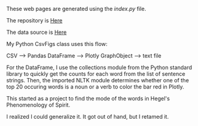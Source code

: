 These web pages are generated using the *index.py* file.

The repository is [Here](https://github.com/ischmidls/ischmidls.github.io/tree/main/pages)

The data source is [Here](https://www.kaggle.com/datasets/kouroshalizadeh/history-of-philosophy)

My Python CsvFigs class uses this flow:


CSV --> Pandas DataFrame --> Plotly GraphObject --> text file

For the DataFrame, I use the collections module from the Python standard library to quickly get the counts for each word from the list of sentence strings.
Then, the imported NLTK module determines whether one of the top 20 occuring words is a noun or a verb to color the bar red in Plotly.


This started as a project to find the mode of the words in Hegel's Phenomenology of Spirit.

I realized I could generalize it. It got out of hand, but I retamed it.
